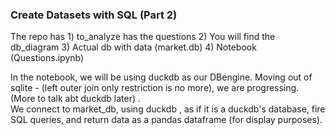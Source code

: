 ### Create Datasets with SQL (Part 2)
The repo has 1) to_analyze has the questions  2) You will find the db_diagram 3) Actual db with data (market.db)  4) Notebook (Questions.ipynb)

In the notebook, we will be using duckdb as our DBengine.  Moving out of sqlite - (left outer join only restriction is no more), we are progressing. (More to talk abt duckdb later) .    
We connect to market_db, using duckdb , as if it is a duckdb's database, fire SQL queries, and return data as a pandas dataframe (for display purposes).
